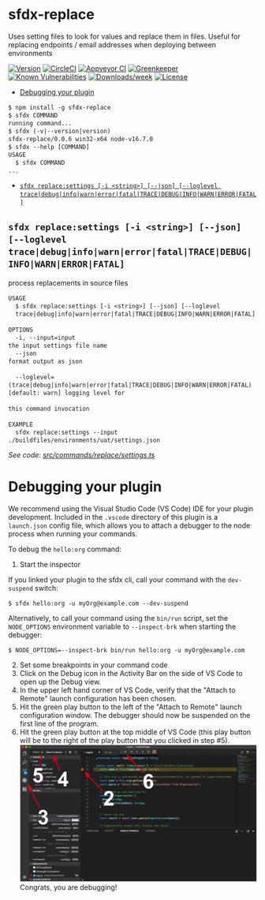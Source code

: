 sfdx-replace
============

Uses setting files to look for values and replace them in files. Useful for replacing endpoints / email addresses when deploying between environments

[![Version](https://img.shields.io/npm/v/sfdx-replace.svg)](https://npmjs.org/package/sfdx-replace)
[![CircleCI](https://circleci.com/gh/https://github.com/phil-apexology/sfdx-replace//tree/master.svg?style=shield)](https://circleci.com/gh/https://github.com/phil-apexology/sfdx-replace//tree/master)
[![Appveyor CI](https://ci.appveyor.com/api/projects/status/github/https://github.com/phil-apexology/sfdx-replace/?branch=master&svg=true)](https://ci.appveyor.com/project/heroku//branch/master)
[![Greenkeeper](https://badges.greenkeeper.io/https://github.com/phil-apexology/sfdx-replace/.svg)](https://greenkeeper.io/)
[![Known Vulnerabilities](https://snyk.io/test/github/https://github.com/phil-apexology/sfdx-replace//badge.svg)](https://snyk.io/test/github/https://github.com/phil-apexology/sfdx-replace/)
[![Downloads/week](https://img.shields.io/npm/dw/sfdx-replace.svg)](https://npmjs.org/package/sfdx-replace)
[![License](https://img.shields.io/npm/l/sfdx-replace.svg)](https://github.com/https://github.com/phil-apexology/sfdx-replace//blob/master/package.json)

<!-- toc -->
* [Debugging your plugin](#debugging-your-plugin)
<!-- tocstop -->
<!-- install -->
<!-- usage -->
```sh-session
$ npm install -g sfdx-replace
$ sfdx COMMAND
running command...
$ sfdx (-v|--version|version)
sfdx-replace/0.0.6 win32-x64 node-v16.7.0
$ sfdx --help [COMMAND]
USAGE
  $ sfdx COMMAND
...
```
<!-- usagestop -->
<!-- commands -->
* [`sfdx replace:settings [-i <string>] [--json] [--loglevel trace|debug|info|warn|error|fatal|TRACE|DEBUG|INFO|WARN|ERROR|FATAL]`](#sfdx-replacesettings--i-string---json---loglevel-tracedebuginfowarnerrorfataltracedebuginfowarnerrorfatal)

## `sfdx replace:settings [-i <string>] [--json] [--loglevel trace|debug|info|warn|error|fatal|TRACE|DEBUG|INFO|WARN|ERROR|FATAL]`

process replacements in source files

```
USAGE
  $ sfdx replace:settings [-i <string>] [--json] [--loglevel 
  trace|debug|info|warn|error|fatal|TRACE|DEBUG|INFO|WARN|ERROR|FATAL]

OPTIONS
  -i, --input=input                                                                 the input settings file name
  --json                                                                            format output as json

  --loglevel=(trace|debug|info|warn|error|fatal|TRACE|DEBUG|INFO|WARN|ERROR|FATAL)  [default: warn] logging level for
                                                                                    this command invocation

EXAMPLE
  sfdx replace:settings --input ./buildfiles/environments/uat/settings.json
```

_See code: [src/commands/replace/settings.ts](https://github.com/phil-apexology/sfdx-replace/blob/v0.0.6/src/commands/replace/settings.ts)_
<!-- commandsstop -->
<!-- debugging-your-plugin -->
# Debugging your plugin
We recommend using the Visual Studio Code (VS Code) IDE for your plugin development. Included in the `.vscode` directory of this plugin is a `launch.json` config file, which allows you to attach a debugger to the node process when running your commands.

To debug the `hello:org` command: 
1. Start the inspector
  
If you linked your plugin to the sfdx cli, call your command with the `dev-suspend` switch: 
```sh-session
$ sfdx hello:org -u myOrg@example.com --dev-suspend
```
  
Alternatively, to call your command using the `bin/run` script, set the `NODE_OPTIONS` environment variable to `--inspect-brk` when starting the debugger:
```sh-session
$ NODE_OPTIONS=--inspect-brk bin/run hello:org -u myOrg@example.com
```

2. Set some breakpoints in your command code
3. Click on the Debug icon in the Activity Bar on the side of VS Code to open up the Debug view.
4. In the upper left hand corner of VS Code, verify that the "Attach to Remote" launch configuration has been chosen.
5. Hit the green play button to the left of the "Attach to Remote" launch configuration window. The debugger should now be suspended on the first line of the program. 
6. Hit the green play button at the top middle of VS Code (this play button will be to the right of the play button that you clicked in step #5).
<br><img src=".images/vscodeScreenshot.png" width="480" height="278"><br>
Congrats, you are debugging!
